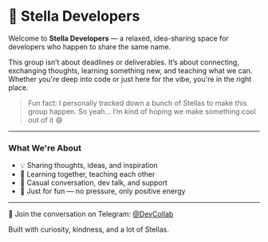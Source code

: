 # 🌟 Stella Developers

Welcome to **Stella Developers** — a relaxed, idea-sharing space for developers who happen to share the same name.

This group isn’t about deadlines or deliverables. It’s about connecting, exchanging thoughts, learning something new, and teaching what we can. Whether you're deep into code or just here for the vibe, you're in the right place.

> Fun fact: I personally tracked down a bunch of Stellas to make this group happen. So yeah… I’m kind of hoping we make something cool out of it 😄

---

### What We're About
- 💡 Sharing thoughts, ideas, and inspiration  
- 🧠 Learning together, teaching each other  
- 💬 Casual conversation, dev talk, and support  
- 🎉 Just for fun — no pressure, only positive energy

---

📣 Join the conversation on Telegram: [@DevCollab](https://t.me/DevCollab)

Built with curiosity, kindness, and a lot of Stellas.
